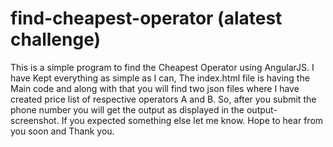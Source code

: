 # find-cheapest-operator (alatest challenge)
This is a simple program to find the Cheapest Operator using AngularJS. 
I have Kept everything as simple as I can, The index.html file is having the Main code
and along with that you will find two json files where I have created price list of respective operators A and B.
So, after you submit the phone number you will get the output as displayed in the output-screenshot.
If you expected something else let me know. Hope to hear from you soon and Thank you.

